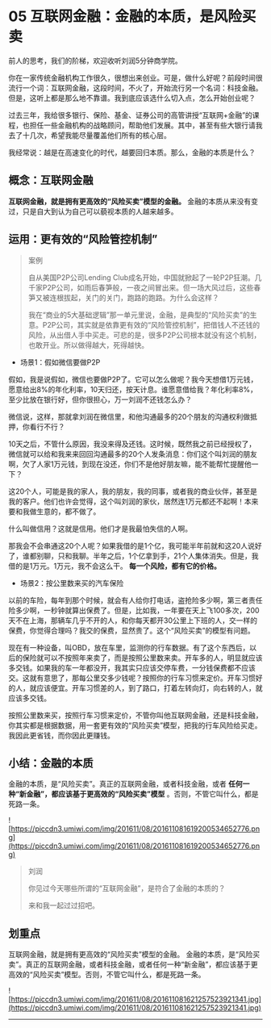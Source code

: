 # 05 互联网金融：金融的本质，是风险买卖

前人的思考，我们的阶梯，欢迎收听刘润5分钟商学院。

你在一家传统金融机构工作很久，很想出来创业。可是，做什么好呢？前段时间很流行一个词：互联网金融，这段时间，不火了，开始流行另一个名词：科技金融。但是，这听上都是那么地不靠谱。我到底应该选什么切入点，怎么开始创业呢？

过去三年，我给很多银行、保险、基金、证券公司的高管讲授“互联网+金融”的课程，也担任一些金融机构的战略顾问，帮助他们发展。其中，甚至有些大银行请我去了十几次，希望我能尽量覆盖他们所有的核心层。

我经常说：越是在高速变化的时代，越要回归本质。那么，金融的本质是什么？

## 概念：互联网金融

 **互联网金融，就是拥有更高效的“风险买卖”模型的金融。** 金融的本质从来没有变过，只是自大到认为自己可以藐视本质的人越来越多。

##  运用：更有效的“风险管控机制”

> 案例
> 
> 自从美国P2P公司Lending Club成名开始，中国就掀起了一轮P2P狂潮。几千家P2P公司，如雨后春笋般，一夜之间冒出来。但一场大风过后，这些春笋又被连根拔起，关门的关门，跑路的跑路。为什么会这样？
> 
> 
> 
> 
> 
> 我在“商业的5大基础逻辑”那一单元里说，金融，是典型的“风险买卖”的生意。P2P公司，其实就是依靠更有效的“风险管控机制”，把借钱人不还钱的风险，从出借人手中买走。可悲的是，很多P2P公司根本就没有这个机制，也敢开业。所以做得越大，死得越快。

* 场景1：假如微信要做P2P 

假如，我是说假如，微信也要做P2P了。它可以怎么做呢？我今天想借1万元钱，愿意给出8%的年化利率，10天归还，按天计息。谁愿意借给我？年化利率8%，至少比放在银行好，但你很担心，万一刘润不还钱怎么办？

微信说，这样，那就拿刘润在微信里，和他沟通最多的20个朋友的沟通权利做抵押，你看行不行？

10天之后，不管什么原因，我没来得及还钱。这时候，既然我之前已经授权了，微信就可以给和我来来回回沟通最多的20个人发条消息：你们这个叫刘润的朋友啊，欠了人家1万元钱，到现在没还，你们不是他好朋友嘛，能不能帮忙提醒他一下？

这20个人，可能是我的家人，我的朋友，我的同事，或者我的商业伙伴，甚至是我的客户。他们也许会觉得，这个叫刘润的家伙，居然连1万元都还不起啊！本来要和我做生意的，都不做了。 

什么叫做信用？这就是信用。他们才是我最怕失信的人啊。

那我会不会串通这20个人呢？如果我借的是1个亿，我可能半年前就和这20人说好了，谁都别聊，只和我聊。半年之后，1个亿拿到手，21个人集体消失。但是，我借的是1万元。1万元，我不会这么干。 **每一个风险，都有它的价格。**

* 场景2：按公里数来买的汽车保险

以前的车险，每年到那个时候，就会有人给你打电话，盗抢险多少啊，第三者责任险多少啊，一秒钟就算出保费了。但是，比如我，一年要在天上飞100多次，200天不在上海，那辆车几乎不开的人，和你每天都开30公里上下班的人，交一样的保费，你觉得合理吗？我交的保费，显然贵了。这个“风险买卖”的模型有问题。

现在有一种设备，叫OBD，放在车里，监测你的行车数据。有了这个东西后，以后的保险就可以不按照年来卖了，而是按照公里数来卖。开车多的人，明显就应该多交钱。如果我的车一年都没开，我其实只应该交停车费，一分钱保费都不应该交。这就有意思了，那每公里交多少钱呢？按照你的行车习惯来定价。开车习惯好的人，就应该便宜。开车习惯差的人，到了路口，打着左转向灯，向右转的人，就应该多交钱。 

按照公里数来买，按照行车习惯来定价，不管你叫他互联网金融，还是科技金融，你其实都是根据数据，用一套更有效的“风险买卖”模型，把我的行车风险给买走。我因此更省钱，而你因此更赚钱。

## 小结：金融的本质

金融的本质，是“风险买卖”。真正的互联网金融，或者科技金融，或者 **任何一种“新金融”，都应该基于更高效的“风险买卖”模型** 。否则，不管它叫什么，都是死路一条。

![https://piccdn3.umiwi.com/img/201611/08/201611081619200534652776.png](https://piccdn3.umiwi.com/img/201611/08/201611081619200534652776.png)

> 刘润
> 
> 你见过今天哪些所谓的“互联网金融”，是符合了金融的本质的？
> 
> 来和我一起过过招吧。

## 划重点

互联网金融，就是拥有更高效的“风险买卖”模型的金融。
金融的本质，是“风险买卖”。真正的互联网金融，或者科技金融，或者任何一种“新金融”，都应该基于更高效的“风险买卖”模型。否则，不管它叫什么，都是死路一条。

![https://piccdn3.umiwi.com/img/201611/08/201611081621257523921341.jpg](https://piccdn3.umiwi.com/img/201611/08/201611081621257523921341.jpg)

---
